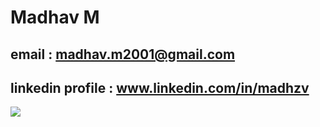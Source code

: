 # Madhav M
## email : madhav.m2001@gmail.com
## linkedin profile : www.linkedin.com/in/madhzv
<img src="vsc.jpg"> 
